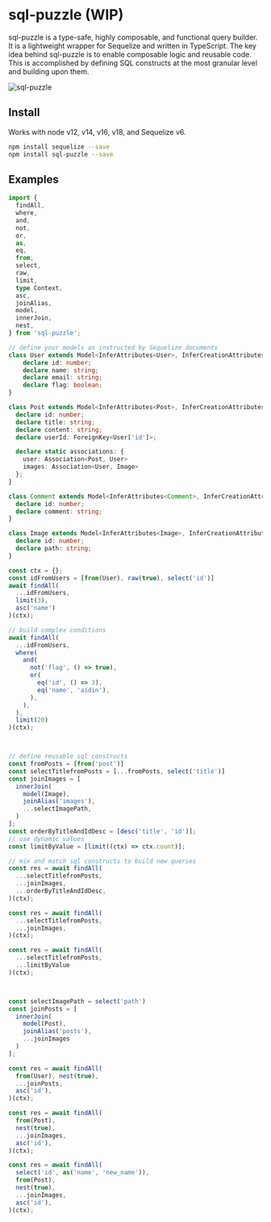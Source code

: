 # sql-puzzle (WIP)

sql-puzzle is a type-safe, highly composable, and functional query builder. It is a lightweight wrapper for Sequelize and written in TypeScript. The key idea behind sql-puzzle is to enable composable logic and reusable code. This is accomplished by defining SQL constructs at the most granular level and building upon them.

![sql-puzzle](https://github.com/Aidiiin/sql-puzzle/assets/3137261/daf35c34-259d-4e94-9f68-3c14961bdffb)

## Install

Works with node v12, v14, v16, v18, and Sequelize v6.
```bash
npm install sequelize --save
npm install sql-puzzle --save
```

## Examples

```typescript
import {
  findAll, 
  where,
  and, 
  not, 
  or,
  as,
  eq, 
  from, 
  select,
  raw, 
  limit, 
  type Context, 
  asc, 
  joinAlias, 
  model, 
  innerJoin, 
  nest,
} from 'sql-puzzle';

// define your models as instructed by Sequelize documents
class User extends Model<InferAttributes<User>, InferCreationAttributes<User>> {
    declare id: number;
    declare name: string;
    declare email: string;
    declare flag: boolean;
}

class Post extends Model<InferAttributes<Post>, InferCreationAttributes<Post>> {
  declare id: number;
  declare title: string;
  declare content: string;
  declare userId: ForeignKey<User['id']>;

  declare static associations: {
    user: Association<Post, User>
    images: Association<User, Image>
  };
}

class Comment extends Model<InferAttributes<Comment>, InferCreationAttributes<Comment>> {
  declare id: number;
  declare comment: string;
}

class Image extends Model<InferAttributes<Image>, InferCreationAttributes<Image>> {
  declare id: number;
  declare path: string;
}

const ctx = {};
const idFromUsers = [from(User), raw(true), select('id')]
await findAll(
  ...idFromUsers,
  limit(3),
  asc('name')
)(ctx);

// build complex conditions
await findAll(
  ...idFromUsers,
  where(
    and(
      not('flag', () => true),
      or(
        eq('id', () => 3),
        eq('name', 'aidin'),
      ),
    ),
  ),
  limit(20)
)(ctx);



// define reusable sql constructs
const fromPosts = [from('post')]
const selectTitlefromPosts = [...fromPosts, select('title')]
const joinImages = [
  innerJoin(
    model(Image),
    joinAlias('images'),
    ...selectImagePath,
  )
];
const orderByTitleAndIdDesc = [desc('title', 'id')];
// use dynamic values
const limitByValue = [limit((ctx) => ctx.count)];

// mix and match sql constructs to build new queries
const res = await findAll(
  ...selectTitlefromPosts, 
  ...joinImages,
  ...orderByTitleAndIdDesc,
)(ctx);

const res = await findAll(
  ...selectTitlefromPosts, 
  ...joinImages,
)(ctx);

const res = await findAll(
  ...selectTitlefromPosts, 
  ...limitByValue
)(ctx);



const selectImagePath = select('path')
const joinPosts = [
  innerJoin(
    model(Post),
    joinAlias('posts'),
    ...joinImages
  )
];

const res = await findAll(
  from(User), nest(true),
  ...joinPosts,
  asc('id'),
)(ctx);

const res = await findAll(
  from(Post), 
  nest(true),
  ...joinImages,
  asc('id'),
)(ctx);

const res = await findAll(
  select('id', as('name', 'new_name')),
  from(Post), 
  nest(true),
  ...joinImages,
  asc('id'),
)(ctx);
```
